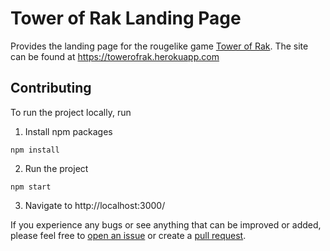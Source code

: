 # Tower of Rak Landing Page

Provides the landing page for the rougelike game [Tower of Rak](https://github.com/PeterBohai/tower-of-rak). The site can be found at https://towerofrak.herokuapp.com

## Contributing

To run the project locally, run

1. Install npm packages

```shell
npm install
```

2. Run the project

```shell
npm start
```

3. Navigate to http://localhost:3000/

If you experience any bugs or see anything that can be improved or added, please feel free to [open an issue](https://github.com/PeterBohai/tower-of-rak-homepage/issues) or create a [pull request](https://github.com/PeterBohai/tower-of-rak-homepage/pulls).
